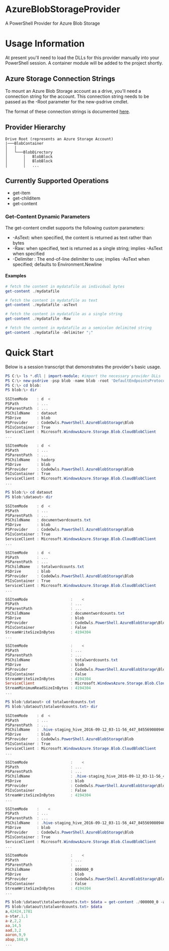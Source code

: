 # AzureBlobStorageProvider
A PowerShell Provider for Azure Blob Storage

# Usage Information

At present you'll need to load the DLLs for this provider manually into your PowerShell session.  A container module
will be added to the project shortly.

## Azure Storage Connection Strings

To mount an Azure Blob Storage account as a drive, you'll need a connection string for the account.  This connection string
needs to be passed as the -Root parameter for the new-psdrive cmdlet.

The format of these connection strings is documented [here](https://azure.microsoft.com/en-us/documentation/articles/storage-configure-connection-string/).

## Provider Hierarchy

```
Drive Root (represents an Azure Storage Account)
|───BlobContainer
│   │
│   └───BlobDirectory
│       │   BlobBlock
│       │   BlobBlock
│       │   ...
```

## Currently Supported Operations

* get-item
* get-childitem
* get-content

### Get-Content Dynamic Parameters

The get-content cmdlet supports the following custom parameters:
* -AsText: when specified, the content is returned as text rather than bytes
* -Raw: when specified, text is returned as a single string; implies -AsText when specified
* -Delimiter <string>: The end-of-line delimiter to use; implies -AsText when specified; defaults to Environment.Newline

#### Examples

```PowerShell
# fetch the content in mydatafile as individual bytes
get-content ./mydatafile

# fetch the content in mydatafile as text
get-content ./mydatafile -asText

# fetch the content in mydatafile as a single string
get-content ./mydatafile -Raw

# fetch the content in mydatafile as a semicolon delimited string
get-content ./mydatafile -delimiter ";"
```

# Quick Start

Below is a session transcript that demonstrates the provider's basic usage.

```PowerShell
PS C:\> ls *.dll | import-module; #import the necessary provider DLLs
PS C:\> new-psdrive -psp blob -name blob -root 'DefaultEndpointsProtocol=https;AccountName=YourAccountName;AccountKey=YourAccessKey'
PS C:\> cd blob:
PS blob:\> dir

SSItemMode    : d  <
PSPath        : ...
PSParentPath  : ...
PSChildName   : dataout
PSDrive       : blob
PSProvider    : CodeOwls.PowerShell.AzureBlobStorage\Blob
PSIsContainer : True
ServiceClient : Microsoft.WindowsAzure.Storage.Blob.CloudBlobClient
...

SSItemMode    : d  <
PSPath        : ...
PSParentPath  : ...
PSChildName   : hadorp
PSDrive       : blob
PSProvider    : CodeOwls.PowerShell.AzureBlobStorage\Blob
PSIsContainer : True
ServiceClient : Microsoft.WindowsAzure.Storage.Blob.CloudBlobClient
...

PS blob:\> cd dataout
PS blob:\dataout> dir

SSItemMode    : d  <
PSPath        : ...
PSParentPath  : ...
PSChildName   : documentwordcounts.txt
PSDrive       : blob
PSProvider    : CodeOwls.PowerShell.AzureBlobStorage\Blob
PSIsContainer : True
ServiceClient : Microsoft.WindowsAzure.Storage.Blob.CloudBlobClient
...

SSItemMode    : d  <
PSPath        : ...
PSParentPath  : ...
PSChildName   : totalwordcounts.txt
PSDrive       : blob
PSProvider    : CodeOwls.PowerShell.AzureBlobStorage\Blob
PSIsContainer : True
ServiceClient : Microsoft.WindowsAzure.Storage.Blob.CloudBlobClient
...

SSItemMode                   :    <
PSPath                       : ...
PSParentPath                 : ...
PSChildName                  : documentwordcounts.txt
PSDrive                      : blob
PSProvider                   : CodeOwls.PowerShell.AzureBlobStorage\Blob
PSIsContainer                : False
StreamWriteSizeInBytes       : 4194304
...

SSItemMode                   :    <
PSPath                       : ...
PSParentPath                 : ...
PSChildName                  : totalwordcounts.txt
PSDrive                      : blob
PSProvider                   : CodeOwls.PowerShell.AzureBlobStorage\Blob
PSIsContainer                : False
StreamWriteSizeInBytes       : 4194304
ServiceClient                : Microsoft.WindowsAzure.Storage.Blob.CloudBlobClient
StreamMinimumReadSizeInBytes : 4194304
...

PS blob:\dataout> cd totalwordcounts.txt
PS blob:\dataout\totalwordcounts.txt> dir

SSItemMode    : d  <
PSPath        : ...
PSParentPath  : ...
PSChildName   : .hive-staging_hive_2016-09-12_03-11-56_447_8455690809408588477-1
PSDrive       : blob
PSProvider    : CodeOwls.PowerShell.AzureBlobStorage\Blob
PSIsContainer : True
ServiceClient : Microsoft.WindowsAzure.Storage.Blob.CloudBlobClient
...

SSItemMode                   :    <
PSPath                       : ...
PSParentPath                 : ...
PSChildName                  : .hive-staging_hive_2016-09-12_03-11-56_447_8455690809408588477-1
PSDrive                      : blob
PSProvider                   : CodeOwls.PowerShell.AzureBlobStorage\Blob
PSIsContainer                : False
StreamWriteSizeInBytes       : 4194304
...

SSItemMode    :    <
PSPath        : ...
PSParentPath  : ...
PSChildName   : .hive-staging_hive_2016-09-12_03-11-56_447_8455690809408588477-1
PSDrive       : blob
PSProvider    : CodeOwls.PowerShell.AzureBlobStorage\Blob
PSIsContainer : True
ServiceClient : Microsoft.WindowsAzure.Storage.Blob.CloudBlobClient
...

SSItemMode                   :    <
PSPath                       : ...
PSParentPath                 : ...
PSChildName                  : 000000_0
PSDrive                      : blob
PSProvider                   : CodeOwls.PowerShell.AzureBlobStorage\Blob
PSIsContainer                : False
StreamWriteSizeInBytes       : 4194304
...

PS blob:\dataout\totalwordcounts.txt> $data = get-content ./000000_0 -astext
PS blob:\dataout\totalwordcounts.txt> $data
a,42424,1781
a-star,1,1
a-z,2,2
aa,14,5
aad,3,2
aaron,9,9
abap,168,9
...
```
